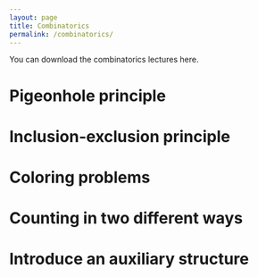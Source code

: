```yaml
---
layout: page
title: Combinatorics
permalink: /combinatorics/
---
```

You can download the combinatorics lectures here. 

# Pigeonhole principle
# Inclusion-exclusion principle
# Coloring problems
# Counting in two different ways
# Introduce an auxiliary structure
